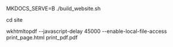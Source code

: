 
MKDOCS_SERVE=B ./build_website.sh

cd site

wkhtmltopdf --javascript-delay 45000 --enable-local-file-access print_page.html print_pdf.pdf
